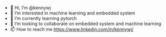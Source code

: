- 👋 Hi, I’m @kennywj
- 👀 I’m interested in machine learning and embedded system
- 🌱 I’m currently learning pytorch
- 💞️ I’m looking to collaborate on embedded system and machine learning
- 📫 How to reach me https://www.linkedin.com/in/kennywj/

<!---
kennywj/kennywj is a ✨ special ✨ repository because its `README.md` (this file) appears on your GitHub profile.
You can click the Preview link to take a look at your changes.
--->
